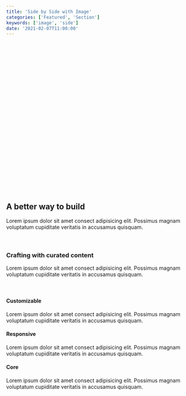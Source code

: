 ```yaml
---
title: 'Side by Side with Image'
categories: ['Featured', 'Section']
keywords: ['image', 'side']
date: '2021-02-07T11:00:00'
---
```


<!-- wp:group {"align":"wide","style":{"spacing":{"padding":{"top":"10vh","bottom":"10vh"}}}} -->
<div class="wp-block-group alignwide" style="padding-top:10vh;padding-bottom:10vh"><div class="wp-block-group__inner-container">

<!-- wp:heading {"textAlign":"center","fontSize":"extra-large"} -->
<h2 class="has-text-align-center has-extra-large-font-size mt0"><strong>A better way to build</strong></h2>
<!-- /wp:heading -->

<!-- wp:paragraph {"align":"center","fontSize":"small"} -->
<p class="has-text-align-center has-small-font-size o-70 my0">Lorem ipsum dolor sit amet consect adipisicing elit. Possimus magnam voluptatum cupiditate veritatis in accusamus quisquam.</p>
<!-- /wp:paragraph -->

<!-- wp:spacer {"height":20} -->
<div style="height:20px" aria-hidden="true" class="wp-block-spacer"></div>
<!-- /wp:spacer -->

<!-- wp:columns {"align":"wide"} -->
<div class="wp-block-columns alignwide"><!-- wp:column {"width":"40%"} -->
<div class="wp-block-column" style="flex-basis:40%">

<!-- wp:heading {"level":3,"className":"mb3"} -->
<h3 class="mb3">Crafting with curated content</h3>
<!-- /wp:heading -->

<!-- wp:paragraph {"fontSize":"small"} -->
<p class="has-small-font-size o-70 mt0">Lorem ipsum dolor sit amet consect adipisicing elit. Possimus magnam voluptatum cupiditate veritatis in accusamus quisquam.</p>
<!-- /wp:paragraph -->

<!-- wp:spacer {"height":20} -->
<div style="height:20px" aria-hidden="true" class="wp-block-spacer"></div>
<!-- /wp:spacer -->

<!-- wp:heading {"level":4} -->
<h4 class="mb3">Customizable</h4>
<!-- /wp:heading -->

<!-- wp:paragraph {"fontSize":"extra-small"} -->
<p class="has-extra-small-font-size o-70 mt0 mb3">Lorem ipsum dolor sit amet consect adipisicing elit. Possimus magnam voluptatum cupiditate veritatis in accusamus quisquam.</p>
<!-- /wp:paragraph -->

<!-- wp:heading {"level":4} -->
<h4 class="mb3">Responsive</h4>
<!-- /wp:heading -->

<!-- wp:paragraph {"fontSize":"extra-small"} -->
<p class="has-extra-small-font-size o-70 mt0 mb3">Lorem ipsum dolor sit amet consect adipisicing elit. Possimus magnam voluptatum cupiditate veritatis in accusamus quisquam.</p>
<!-- /wp:paragraph -->

<!-- wp:heading {"level":4} -->
<h4 class="mb3">Core</h4>
<!-- /wp:heading -->

<!-- wp:paragraph {"fontSize":"extra-small"} -->
<p class="has-extra-small-font-size o-70 mt0 mb3">Lorem ipsum dolor sit amet consect adipisicing elit. Possimus magnam voluptatum cupiditate veritatis in accusamus quisquam.</p>
<!-- /wp:paragraph --></div>
<!-- /wp:column -->

<!-- wp:column -->
<div class="wp-block-column">

<!-- wp:image {"align":"center","sizeSlug":"large"} -->
<div class="wp-block-image"><figure class="aligncenter size-large"><img src="https://images.unsplash.com/photo-1612698565524-1101522e9a21?ixid=MXwxMjA3fDB8MHxwaG90by1wYWdlfHx8fGVufDB8fHw%3D&amp;ixlib=rb-1.2.1&amp;auto=format&amp;fit=crop&amp;w=400&amp;q=80" alt=""/></figure></div>
<!-- /wp:image -->

</div>
<!-- /wp:column -->

</div>
<!-- /wp:columns --></div>

</div>
<!-- /wp:group -->

